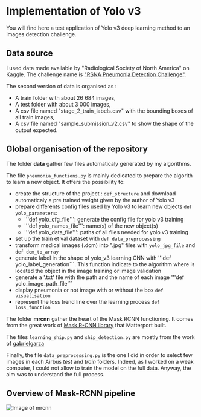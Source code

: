 # Implementation of Yolo v3

You will find here a test application of Yolo v3 deep learning method to an images detection challenge.


## Data source

I used data made available by "Radiological Society of North America" on Kaggle. The challenge name is ["RSNA Pneumonia Detection Challenge"](https://www.kaggle.com/c/rsna-pneumonia-detection-challenge).

The second version of data is organised as :
* A train folder with about 26 684 images,
* A test folder with about 3 000 images,
* A csv file named "stage_2_train_labels.csv" with the bounding boxes of all train images,
* A csv file named "sample_submission_v2.csv" to show the shape of the output expected.


## Global organisation of the repository

The folder **data** gather few files automaticaly generated by my algorithms.

The file ```pneumonia_functions.py``` is mainly dedicated to prepare the algorith to learn a new object. It offers the possibility to:
* create the structure of the project : ```def_structure``` and download automaticaly a pre trained weight given by the author of Yolo v3
* prepare differents config files used by Yolo v3 to learn new objects ```def yolo_parameters```:
  - '''def yolo_cfg_file''': generate the config file for yolo v3 training
  - '''def yolo_names_file''': name(s) of the new object(s)
  - '''def yolo_data_file''': paths of all files needed for yolo v3 training
* set up the train et val dataset with ```def data_preprocessing```
* transform medical images (.dcm) into ".jpg" files with ```yolo_jpg_file``` and ```def dcm_to_array```
* generate label in the shape of yolo_v3 learning CNN with '''def yolo_label_generation```. This function indicate to the algorithm where is located the object in the image training or image validation
* generate a '.txt' file with the path and the name of each image '''def yolo_image_path_file```
* display pneumonia or not image with or without the box ```def visualisation```
* represent the loss trend line over the learning process ```def loss_function```


The folder **mrcnn** gather the heart of the Mask RCNN functioning. It comes from the great work of [Mask R-CNN library](https://github.com/matterport/Mask_RCNN) that Matterport built.

The files ```learning_ship.py``` and ```ship_detection.py``` are mostly from the work of [gabrielgarza](https://github.com/gabrielgarza/Mask_RCNN/tree/master/samples/ship)

Finally, the file ```data_preprocessing.py``` is the one I did in order to select few images in each Airbus *test* and *train* folders. Indeed, as I worked on a weak computer, I could not allow to train the model on the full data. Anyway, the aim was to understand the full process.


## Overview of Mask-RCNN pipeline

![Image of mrcnn](https://cdn-images-1.medium.com/max/2600/1*M_ZhHp8OXzWxEsfWu2e5EA.png)
